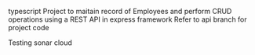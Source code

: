  typescript Project to maitain record of Employees and perform CRUD operations using a REST API  in express framework
Refer to api branch for project code

Testing sonar cloud